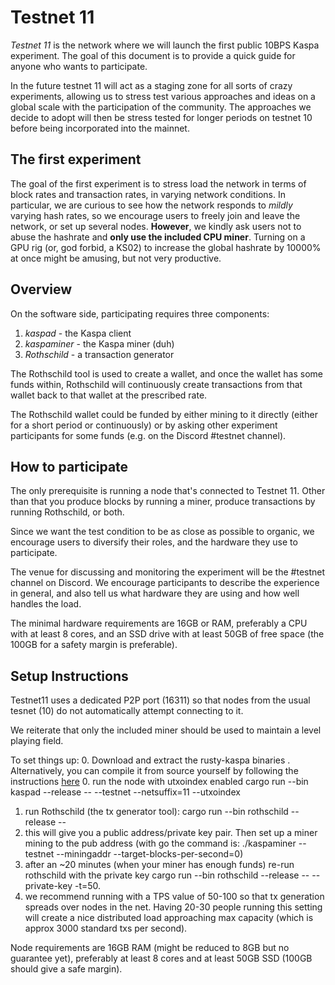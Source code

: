 # Testnet 11

*Testnet 11* is the network where we will launch the first public 10BPS Kaspa experiment. The goal of this document is to provide a quick guide for anyone who wants to participate.

In the future testnet 11 will act as a staging zone for all sorts of crazy experiments, allowing us to stress test various approaches and ideas on a global scale with the participation of the community. The approaches we decide to adopt will then be stress tested for longer periods on testnet 10 before being incorporated into the mainnet.

## The first experiment

The goal of the first experiment is to stress load the network in terms of block rates and transaction rates, in varying network conditions. In particular, we are curious to see how the network responds to *mildly* varying hash rates, so we encourage users to freely join and leave the network, or set up several nodes. **However**, we kindly ask users not to abuse the hashrate and **only use the included CPU miner**. Turning on a GPU rig (or, god forbid, a KS02) to increase the global hashrate by 10000% at once might be amusing, but not very productive.

## Overview

On the software side, participating requires three components:
1. *kaspad* - the Kaspa client
2.  *kaspaminer* - the Kaspa miner (duh)
3.  *Rothschild* - a transaction generator

The Rothschild tool is used to create a wallet, and once the wallet has some funds within, Rothschild will continuously create transactions from that wallet back to that wallet at the prescribed rate.

The Rothschild wallet could be funded by either mining to it directly (either for a short period or continuously) or by asking other experiment participants for some funds (e.g. on the Discord \#testnet channel).

## How to participate

The only prerequisite is running a node that's connected to Testnet 11. Other than that you produce blocks by running a miner, produce transactions by running Rothschild, or both.

Since we want the test condition to be as close as possible to organic, we encourage users to diversify their roles, and the hardware they use to participate.

The venue for discussing and monitoring the experiment will be the \#testnet channel on Discord. We encourage participants to describe the experience in general, and also tell us what hardware they are using and how well handles the load.

The minimal hardware requirements are 16GB or RAM, preferably a CPU with at least 8 cores, and an SSD drive with at least 50GB of free space (the 100GB for a safety margin is preferable).

## Setup Instructions

Testnet11 uses a dedicated P2P port (16311) so that nodes from the usual tesnet (10) do not automatically attempt connecting to it.

We reiterate that only the included miner should be used to maintain a level playing field.

To set things up:
0. Download and extract the rusty-kaspa binaries <add URL>. Alternatively, you can compile it from source yourself by following the instructions [here](../blob/master/README.md)
0. run the node with utxoindex enabled cargo run --bin kaspad --release -- --testnet --netsuffix=11 --utxoindex
1. run Rothschild (the tx generator tool): cargo run --bin rothschild --release --
2. this will give you a public address/private key pair. Then set up a miner mining to the pub address  (with go the command is: ./kaspaminer --testnet --miningaddr <pub address> --target-blocks-per-second=0) 
3. after an ~20 minutes (when your miner has enough funds) re-run rothschild with the private key cargo run --bin rothschild --release -- --private-key <priv-key> -t=50. 
4. we recommend running with a TPS value of 50-100 so that tx generation spreads over nodes in the net. Having 20-30 people running this setting will create a nice distributed load approaching max capacity (which is approx 3000 standard txs per second).  

Node requirements are 16GB RAM (might be reduced to 8GB but no guarantee yet), preferably at least 8 cores and at least 50GB SSD (100GB should give a safe margin).
